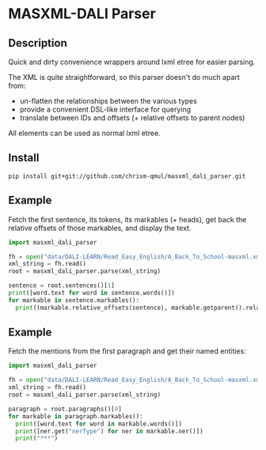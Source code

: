 # MASXML-DALI Parser

## Description

Quick and dirty convenience wrappers around lxml etree for easier parsing.

The XML is quite straightforward, so this parser doesn't do much apart from:
- un-flatten the relationships between the various types
- provide a convenient DSL-like interface for querying
- translate between IDs and offsets (+ relative offsets to parent nodes)

All elements can be used as normal lxml etree.

## Install

```
pip install git+git://github.com/chrism-qmul/masxml_dali_parser.git
```

## Example
Fetch the first sentence, its tokens, its markables (+ heads),
get back the relative offsets of those markables, and display the text.

```python
import masxml_dali_parser 

fh = open("data/DALI-LEARN/Read_Easy_English/A_Back_To_School-masxml.xml", 'rb')
xml_string = fh.read()
root = masxml_dali_parser.parse(xml_string)

sentence = root.sentences()[1]
print([word.text for word in sentence.words()])
for markable in sentence.markables():
  print((markable.relative_offsets(sentence), markable.getparent().relative_offsets(sentence), [word.text for word in markable.words()]))
```

## Example
Fetch the mentions from the first paragraph and get their named entities:

```python
import masxml_dali_parser

fh = open("data/DALI-LEARN/Read_Easy_English/A_Back_To_School-masxml.xml", 'rb')
xml_string = fh.read()
root = masxml_dali_parser.parse(xml_string)

paragraph = root.paragraphs()[0]
for markable in paragraph.markables():
  print([word.text for word in markable.words()])
  print([ner.get("nerType") for ner in markable.ner()])
  print("***")
```

